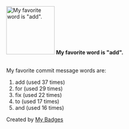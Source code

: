 <img src="https://github.com/my-badges/my-badges/blob/master/src/all-badges/favorite-word/favorite-word.png?raw=true" alt="My favorite word is &quot;add&quot;." title="My favorite word is &quot;add&quot;." width="128">
<strong>My favorite word is &quot;add&quot;.</strong>
<br><br>

My favorite commit message words are:

1. add (used 37 times)
2. for (used 29 times)
3. fix (used 22 times)
4. to (used 17 times)
5. and (used 16 times)


Created by <a href="https://github.com/my-badges/my-badges">My Badges</a>